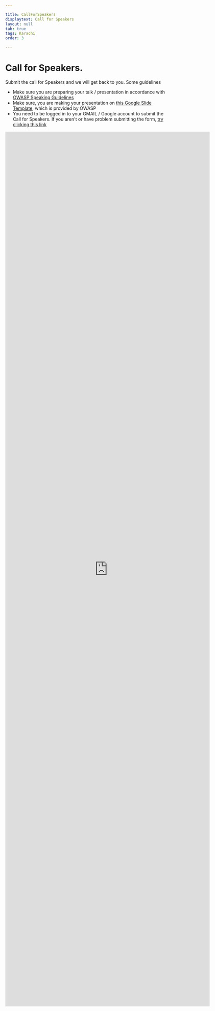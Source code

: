```yaml
---

title: CallForSpeakers
displaytext: Call for Speakers
layout: null
tab: true
tags: Karachi
order: 3

---
```


# Call for Speakers. 

Submit the call for Speakers and we will get back to you. 
Some guidelines 

- Make sure you are preparing your talk / presentation in accordance with [OWASP Speaking Guidelines](https://owasp.org/www-policy/legal/speaker-agreement)
- Make sure, you are making your presentation on [this Google Slide Template](https://docs.google.com/presentation/d/10vDsqTxGRoTnsJ-gWfQiSkGvz1KEB9wDknlrO6_Q9Tk/copy), which is provided by OWASP
- You need to be logged in to your GMAIL / Google account to submit the Call for Speakers. If you aren't or have problem submitting the form, [try clicking this link](https://forms.gle/CqbNwZBUHwF2o9B36)



<iframe src="https://docs.google.com/forms/d/e/1FAIpQLSfwv1Xjz9Fzt39xTccFyggMURE5cs_TwRi4qQ2FHc994rGWAA/viewform?embedded=true" width="640" height="2741" frameborder="0" marginheight="0" marginwidth="0">Loading…</iframe>
